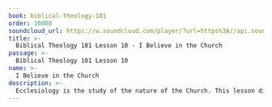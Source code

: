 ```yaml
---
book: biblical-theology-101
order: 10000
soundcloud_url: https://w.soundcloud.com/player/?url=https%3A//api.soundcloud.com/tracks/
title: >-
  Biblical Theology 101 Lesson 10 - I Believe in the Church
passage: >-
  Biblical Theology 101 Lesson 10
name: >-
  I Believe in the Church
description: >-
  Ecclesiology is the study of the nature of the Church. This lesson discusses the Church as the Body of Christ.
---
```


